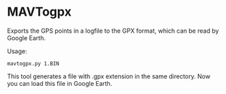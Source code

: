 # MAVTogpx
Exports the GPS points in a logfile to the GPX format, which can be read by Google Earth.

Usage:

```
mavtogpx.py 1.BIN

```

This tool generates a file with .gpx extension in the same directory. Now you can load this file in Google Earth.
